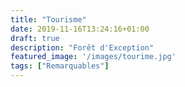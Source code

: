 ```yaml
---
title: "Tourisme"
date: 2019-11-16T13:24:16+01:00
draft: true
description: "Forêt d'Exception"
featured_image: '/images/tourime.jpg'
tags: ["Remarquables"]
---
```


